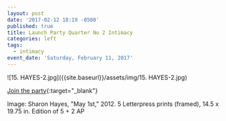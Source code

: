 ```yaml
---
layout: post
date: '2017-02-12 18:19 -0500'
published: true
title: Launch Party Quarter No 2 Intimacy
categories: left
tags:
  - intimacy
event_date: 'Saturday, February 11, 2017'
---
```


![15. HAYES-2.jpg]({{site.baseurl}}/assets/img/15. HAYES-2.jpg)


[Join the party](https://www.facebook.com/events/604532113075419/){:target="_blank"}

Image: Sharon Hayes, "May 1st," 2012. 5 Letterpress prints (framed), 14.5 x 19.75 in. Edition of 5 + 2 AP

